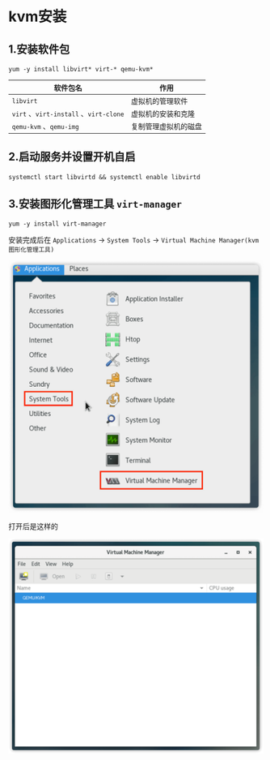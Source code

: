 # kvm安装

## 1.安装软件包

```shell
yum -y install libvirt* virt-* qemu-kvm* 
```

   

| 软件包名                               | 作用                 |
| -------------------------------------- | -------------------- |
| `libvirt`                              | 虚拟机的管理软件     |
| `virt` 、`virt-install` 、`virt-clone` | 虚拟机的安装和克隆   |
| `qemu-kvm` 、`qemu-img`                | 复制管理虚拟机的磁盘 |



## 2.启动服务并设置开机自启

```shell
systemctl start libvirtd && systemctl enable libvirtd
```



## 3.安装图形化管理工具 `virt-manager`

```shell
yum -y install virt-manager
```



安装完成后在 `Applications` ->  `System Tools` -> `Virtual Machine Manager(kvm图形化管理工具)`



![iShot2021-11-27_21.47.45](https://raw.githubusercontent.com/pptfz/picgo-images/master/img/iShot2021-11-27_21.47.45.png)







打开后是这样的

![iShot2021-11-27_22.06.03](https://raw.githubusercontent.com/pptfz/picgo-images/master/img/iShot2021-11-27_22.06.03.png)











